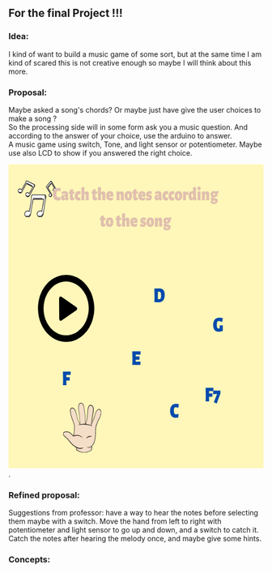## For the final Project !!!
### Idea:
I kind of want to build a music game of some sort, but at the same time I am kind of scared this is not creative enough so maybe I will think about this more.  
### Proposal:

Maybe asked a song's chords?  Or maybe just have give the user choices to make a song ?  
So the processing side will in some form ask you a music question. And according to the answer of your choice, use the arduino to answer.  
A music game using switch, Tone, and light sensor or potentiometer. Maybe use also LCD to show if you answered the right choice. 

<img src="https://github.com/FairyyGenie/introToIM/blob/main/finalProject/music_final.png" width="600" height="600">. 

### Refined proposal:  

Suggestions from professor: have a way to hear the notes before selecting them maybe with a switch.
Move the hand from left to right with potentiometer and light sensor to go up and down, and a switch to catch it.  
Catch the notes after hearing the melody once, and maybe give some hints. 

### Concepts:

